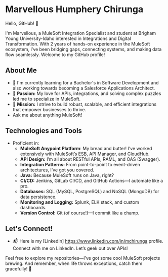 <!--
**marvellouschirunga/marvellouschirunga** is a ✨ _special_ ✨ repository because its `README.md` (this file) appears on your GitHub profile.

Here are some ideas to get you started:

- 🔭 I’m currently working on ...
- 🌱 I’m currently learning ...
- 👯 I’m looking to collaborate on ...
- 🤔 I’m looking for help with ...
- 💬 Ask me about ...
- 📫 How to reach me: ...
- 😄 Pronouns: ...
- ⚡ Fun fact: ...
-->

# Marvellous Humphery Chirunga

Hello, GitHub! 👋

I'm Marvellous, a MuleSoft Integration Specialist and student at Brigham Young University-Idaho interested in Integrations and Digital Transformation. With 2 years of hands-on experience in the MuleSoft ecosystem, I’ve been bridging gaps, connecting systems, and making data flow seamlessly. Welcome to my GitHub profile!

## About Me

- 🔭 I'm currently learning for a Bachelor's in Software Development and also working towards becoming a Salesforce Applications Architect.
- 🚀 **Passion:** My love for APIs, integrations, and solving complex puzzles led me to specialize in MuleSoft.
- 🎯 **Mission:** I strive to build robust, scalable, and efficient integrations that empower businesses to thrive.
- Ask me about anything MuleSoft!

## Technologies and Tools

- Proficient in:
  - **MuleSoft Anypoint Platform**: My bread and butter! I’ve worked extensively with MuleSoft’s ESB, API Manager, and CloudHub.
  - **API Design:** I’m all about RESTful APIs, RAML, and OAS (Swagger).
  - **Integration Patterns:** From point-to-point to event-driven architectures, I’ve got you covered.
  - **Java:** Because MuleSoft runs on Java, right?
  - **CI/CD:** Jenkins, GitLab CI/CD, and GitHub Actions—I automate like a pro.
  - **Databases:** SQL (MySQL, PostgreSQL) and NoSQL (MongoDB) for data persistence.
  - **Monitoring and Logging:** Splunk, ELK stack, and custom dashboards.
  - **Version Control:** Git (of course!)—I commit like a champ.


## Let's Connect!

- 📬 Here is my [LinkedIn] https://www.linkedin.com/in/mchirunga profile. Connect with me on LinkedIn. Let’s geek out over APIs!

Feel free to explore my repositories—I’ve got some cool MuleSoft projects brewing. And remember, when life throws exceptions, catch them gracefully! 🚀

